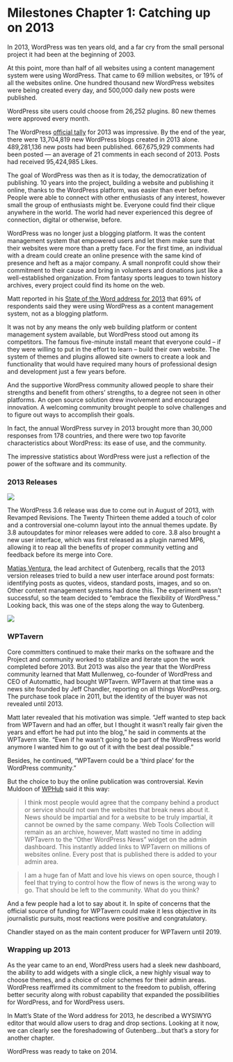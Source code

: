 # Milestones Chapter 1: Catching up on 2013

In 2013, WordPress was ten years old, and a far cry from the small personal project it had been at the beginning of 2003. 

At this point, more than half of all websites using a content management system were using WordPress. That came to 69 million websites, or 19% of all the websites online. One hundred thousand new WordPress websites were being created every day, and 500,000 daily new posts were published. 

WordPress site users could choose from 26,252 plugins. 80 new themes were approved every month. 

The WordPress [official tally](https://wordpress.com/blog/2014/01/06/2013-review/) for 2013 was impressive. By the end of the year, there were 13,704,819 new WordPress blogs created in 2013 alone. 489,281,136 new posts had been published. 667,675,929 comments had been posted — an average of 21 comments in each second of 2013. Posts had received 95,424,985 Likes. 

The goal of WordPress was then as it is today, the democratization of publishing. 10 years into the project, building a website and publishing it online, thanks to the WordPress platform, was easier than ever before. People were able to connect with  other enthusiasts of any interest, however small the group of enthusiasts might be. Everyone could find their clique anywhere in the world. The world had never experienced this degree of connection, digital or otherwise, before.

WordPress was no longer just a blogging platform. It was the content management system that empowered users and let them make sure that their websites were more than a pretty face. For the first time, an individual with a dream could create an online presence with the same kind of presence and heft as a major company. A small nonprofit could show their commitment to their cause and bring in volunteers and donations just like a well-established organization. From fantasy sports leagues to town history archives, every project could find its home on the web.

Matt reported in his [State of the Word address for 2013](https://www.youtube.com/watch?v=4OczuAfRZyc) that 69% of respondents said they were using WordPress as a content management system, not as a blogging platform. 

It was not by any means the only web building platform or content management system available, but WordPress stood out among its competitors. The famous five-minute install meant that everyone could – if they were willing to put in the effort to learn – build their own website. The system of themes and plugins allowed site owners to create a look and functionality that would have required many hours of professional design and development just a few years before. 

And the supportive WordPress community allowed people to share their strengths and benefit from others’ strengths, to a degree not seen in other platforms. An open source solution drew involvement and encouraged innovation. A welcoming community brought people to solve challenges and to figure out ways to accomplish their goals. 

In fact, the annual WordPress survey in 2013 brought more than 30,000 responses from 178 countries, and there were two top favorite characteristics about WordPress: its ease of use, and the community. 

The impressive statistics about WordPress were just a reflection of the power of the software and its community.

### 2013 Releases 

![](https://i0.wp.com/themes.svn.wordpress.org/twentythirteen/3.8/screenshot.png?w=572&strip=all)


The WordPress 3.6 release was due to come out in August of 2013, with Revamped Revisions. The Twenty Thirteen theme added a touch of color and a controversial one-column layout into the annual themes update. By 3.8 autoupdates for minor releases were added to core. 3.8 also brought a new user interface, which was first released as a plugin named MP6, allowing it to reap all the benefits of proper community vetting and feedback before its merge into Core.

[Matías Ventura](https://profiles.wordpress.org/matveb/), the lead architect of Gutenberg, recalls that the 2013 version releases tried to build a new user interface around post formats: identifying posts as quotes, videos, standard posts, images, and so on. Other content management systems had done this. The experiment wasn’t successful, so the team decided to “embrace the flexibility of WordPress.” Looking back, this was one of the steps along the way to Gutenberg.

![](https://en-blog.files.wordpress.com/2016/04/wordpress-future-dashboard.png?w=1438&h=918)

### WPTavern

Core committers continued to make their marks on the software and the Project and community worked to stabilize and iterate upon the work completed before 2013. But 2013 was also the year that the WordPress community learned that Matt Mullenweg, co-founder of WordPress and CEO of Automattic, had bought WPTavern. WPTavern at that time was a news site founded by Jeff Chandler, reporting on all things WordPress.org. The purchase took place in 2011, but the identity of the buyer was not revealed until 2013.

Matt later revealed that his motivation was simple. “Jeff wanted to step back from WPTavern and had an offer, but I thought it wasn’t really fair given the years and effort he had put into the blog,” he said in comments at the WPTavern site. “Even if he wasn’t going to be part of the WordPress world anymore I wanted him to go out of it with the best deal possible.”

Besides, he continued, “WPTavern could be a ‘third place’ for the WordPress community.”

But the choice to buy the online publication was controversial. Kevin Muldoon of [WPHub](https://www.wphub.com/blog/posts/wordpress-in-2013/) said it this way:

> I think most people would agree that the company behind a product or service should not own the websites that break news about it. News should be impartial and for a website to be truly impartial, it cannot be owned by the same company. Web Tools Collection will remain as an archive, however, Matt wasted no time in adding WPTavern to the “Other WordPress News” widget on the admin dashboard. This instantly added links to WPTavern on millions of websites online. Every post that is published there is added to your admin area.

> I am a huge fan of Matt and love his views on open source, though I feel that trying to control how the flow of news is the wrong way to go. That should be left to the community. What do you think? 

And a few people had a lot to say about it. In spite of concerns that the official source of funding for WPTavern could make it less objective in its journalistic pursuits, most reactions were positive and congratulatory. 

Chandler stayed on as the main content producer for WPTavern until 2019.

### Wrapping up 2013

As the year came to an end, WordPress users had a sleek new dashboard, the ability to add widgets with a single click, a new highly visual way to choose themes, and a choice of color schemes for their admin areas. WordPress reaffirmed its commitment to the freedom to publish, offering better security along with robust capability that expanded the possibilities for WordPress, and for WordPress users. 

In Matt’s State of the Word address for 2013, he described a WYSIWYG editor that would allow users to drag and drop sections. Looking at it now, we can clearly see the foreshadowing of Gutenberg…but that’s a story for another chapter.

WordPress was ready to take on 2014.
